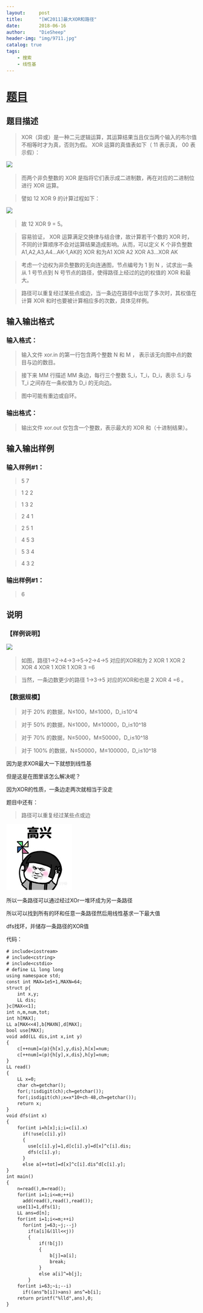 ```yaml
---
layout:     post
title:      "[WC2011]最大XOR和路径"
date:       2018-06-16
author:     "DieSheep"
header-img: "img/9711.jpg"
catalog: true
tags:
    - 搜索
    - 线性基
---
```

# [题目](https://www.luogu.org/problemnew/show/P4151)
## 题目描述
>XOR（异或）是一种二元逻辑运算，其运算结果当且仅当两个输入的布尔值不相等时才为真，否则为假。 XOR 运算的真值表如下（ 11 表示真， 00 表示假）：

![](https://www.z4a.net/images/2018/01/28/QQ20180128145629.png)

>而两个非负整数的 XOR 是指将它们表示成二进制数，再在对应的二进制位进行 XOR 运算。

>譬如 12 XOR 9 的计算过程如下：

![](https://www.z4a.net/images/2018/01/28/QQ20180128145728.png)

>故 12 XOR 9 = 5。

>容易验证， XOR 运算满足交换律与结合律，故计算若干个数的 XOR 时，不同的计算顺序不会对运算结果造成影响。从而，可以定义 K 个非负整数 A1,A2,A3,A4...AK-1,AK的 XOR 和为A1 XOR A2 XOR A3...XOR AK

>考虑一个边权为非负整数的无向连通图，节点编号为 1 到 N ，试求出一条从 1 号节点到 N 号节点的路径，使得路径上经过的边的权值的 XOR 和最大。

>路径可以重复经过某些点或边，当一条边在路径中出现了多次时，其权值在计算 XOR 和时也要被计算相应多的次数，具体见样例。

## 输入输出格式
### 输入格式：
>输入文件 xor.in 的第一行包含两个整数 N 和 M ， 表示该无向图中点的数目与边的数目。

>接下来 MM 行描述 MM 条边，每行三个整数 S_i，T_i，D_i，表示 S_i 与 T_i 之间存在一条权值为 D_i 的无向边。

>图中可能有重边或自环。

### 输出格式：
>输出文件 xor.out 仅包含一个整数，表示最大的 XOR 和（十进制结果）。

## 输入输出样例
### 输入样例#1： 
>5 7

>1 2 2

>1 3 2

>2 4 1

>2 5 1

>4 5 3

>5 3 4

>4 3 2

### 输出样例#1： 
>6

## 说明
### 【样例说明】


![](QQ20180128150132.png)

>如图，路径1→2→4→3→5→2→4→5 对应的XOR和为 2 XOR 1 XOR 2 XOR 4 XOR 1 XOR 1 XOR 3 =6

>当然，一条边数更少的路径 1→3→5 对应的XOR和也是 2 XOR 4 =6 。

### 【数据规模】

>对于 20% 的数据，N≤100，M≤1000，D_i≤10^4

>对于 50% 的数据，N≤1000，M≤10000，D_i≤10^18

>对于 70% 的数据，N≤5000，M≤50000，D_i≤10^18

>对于 100% 的数据，N≤50000，M≤100000，D_i≤10^18

因为是求XOR最大一下就想到线性基

但是这是在图里该怎么解决呢？

因为XOR的性质，一条边走两次就相当于没走

题目中还有：
>路径可以重复经过某些点或边

![](\img\happy.jpg)

所以一条路径可以通过经过XOr一堆环成为另一条路径

所以可以找到所有的环和任意一条路径然后用线性基求一下最大值

dfs找环，并储存一条路径的XOR值

代码：
```
# include<iostream>
# include<cstring>
# include<cstdio>
# define LL long long
using namespace std;
const int MAX=1e5+1,MAXN=64;
struct p{
    int x,y;
    LL dis;
}c[MAX<<1];
int n,m,num,tot;
int h[MAX];
LL a[MAX<<4],b[MAXN],d[MAX];
bool use[MAX];
void add(LL dis,int x,int y)
{
    c[++num]=(p){h[x],y,dis},h[x]=num;
    c[++num]=(p){h[y],x,dis},h[y]=num;
}
LL read()
{
    LL x=0;
    char ch=getchar();
    for(;!isdigit(ch);ch=getchar());
    for(;isdigit(ch);x=x*10+ch-48,ch=getchar());
    return x;
}
void dfs(int x)
{
    for(int i=h[x];i;i=c[i].x)
      if(!use[c[i].y])
      {
      	use[c[i].y]=1,d[c[i].y]=d[x]^c[i].dis;
        dfs(c[i].y);
      }
      else a[++tot]=d[x]^c[i].dis^d[c[i].y];
}
int main()
{
    n=read(),m=read();
    for(int i=1;i<=m;++i)
      add(read(),read(),read());
    use[1]=1,dfs(1);
    LL ans=d[n];
    for(int i=1;i<=m;++i)
      for(int j=63;~j;--j)
        if(a[i]&(1ll<<j))
        {
        	if(!b[j])
        	{
        		b[j]=a[i];
        		break;
            }
            else a[i]^=b[j];
        }
    for(int i=63;~i;--i)
      if((ans^b[i])>ans) ans^=b[i];
    return printf("%lld",ans),0;
}
```

